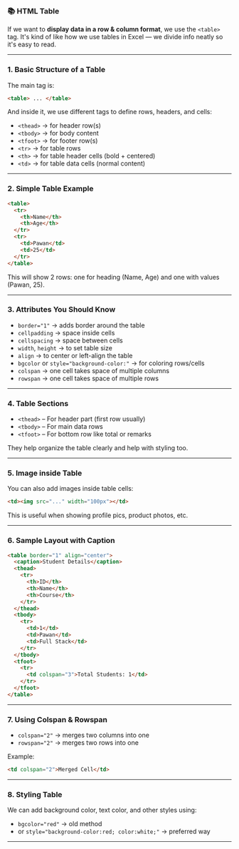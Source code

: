 ### 📚 HTML Table

If we want to **display data in a row & column format**, we use the `<table>` tag. It's kind of like how we use tables in Excel — we divide info neatly so it's easy to read.

---

### 1. **Basic Structure of a Table**

The main tag is:

```html
<table> ... </table>
```

And inside it, we use different tags to define rows, headers, and cells:

* `<thead>` → for header row(s)
* `<tbody>` → for body content
* `<tfoot>` → for footer row(s)
* `<tr>` → for table rows
* `<th>` → for table header cells (bold + centered)
* `<td>` → for table data cells (normal content)

---

### 2. **Simple Table Example**

```html
<table>
  <tr>
    <th>Name</th>
    <th>Age</th>
  </tr>
  <tr>
    <td>Pawan</td>
    <td>25</td>
  </tr>
</table>
```

This will show 2 rows: one for heading (Name, Age) and one with values (Pawan, 25).

---

### 3. **Attributes You Should Know**

* `border="1"` → adds border around the table
* `cellpadding` → space inside cells
* `cellspacing` → space between cells
* `width`, `height` → to set table size
* `align` → to center or left-align the table
* `bgcolor` or `style="background-color:"` → for coloring rows/cells
* `colspan` → one cell takes space of multiple columns
* `rowspan` → one cell takes space of multiple rows

---

### 4. **Table Sections**

* `<thead>` – For header part (first row usually)
* `<tbody>` – For main data rows
* `<tfoot>` – For bottom row like total or remarks

They help organize the table clearly and help with styling too.

---

### 5. **Image inside Table**

You can also add images inside table cells:

```html
<td><img src="..." width="100px"></td>
```

This is useful when showing profile pics, product photos, etc.

---

### 6. **Sample Layout with Caption**

```html
<table border="1" align="center">
  <caption>Student Details</caption>
  <thead>
    <tr>
      <th>ID</th>
      <th>Name</th>
      <th>Course</th>
    </tr>
  </thead>
  <tbody>
    <tr>
      <td>1</td>
      <td>Pawan</td>
      <td>Full Stack</td>
    </tr>
  </tbody>
  <tfoot>
    <tr>
      <td colspan="3">Total Students: 1</td>
    </tr>
  </tfoot>
</table>
```

---

### 7. **Using Colspan & Rowspan**

* `colspan="2"` → merges two columns into one
* `rowspan="2"` → merges two rows into one

Example:

```html
<td colspan="2">Merged Cell</td>
```

---

### 8. **Styling Table**

We can add background color, text color, and other styles using:

* `bgcolor="red"` → old method
* or `style="background-color:red; color:white;"` → preferred way

---

